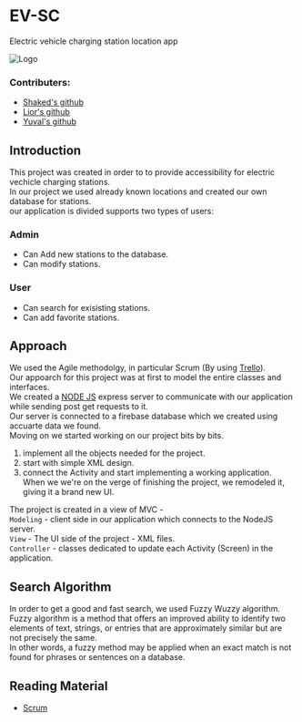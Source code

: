 # EV-SC
Electric vehicle charging station location app

![Logo](https://user-images.githubusercontent.com/73894107/212471151-60c35a79-c509-49da-80b0-ff368ce6de34.png)

### Contributers: 

* [Shaked's github](https://github.com/20shaked20)
* [Lior's github](https://github.com/liornagar799)
* [Yuval's github](https://github.com/YuvalBubnovsky)

## Introduction

This project was created in order to to provide accessibility for electric vechicle charging stations. </br>
In our project we used already known locations and created our own database for stations. </br>
our application is divided supports two types of users: </br>
### Admin
* Can Add new stations to the database. </br>
* Can modify stations. </br>
### User
* Can search for exisisting stations. </br>
* Can add favorite stations. </br>


## Approach
We used the Agile methodolgy, in particular Scrum (By using [Trello](https://www.googleadservices.com/pagead/aclk?sa=L&ai=DChcSEwj9nNX_hsf8AhVKn9UKHVlrD00YABAAGgJ3cw&ohost=www.google.com&cid=CAESbOD2oQoQKLGiVC_4y3WTu3qcmqBP_Lk5_aNd4mEmrmSd7_Ofutytrnj-teGZZCnMNpISLhBT8qGa46Pmak96B-gtiUDrcFk3Tbk82E643haEgk0ETpRUz-RXRGlW6jOud4zB35Vil3QJx3sWhA&sig=AOD64_0a9TKqqI8Pci6TUr8_LRExrLLbbw&q&adurl&ved=2ahUKEwje4M__hsf8AhXnQaQEHddNDR4Q0Qx6BAgKEAE)). </br>
Our appoarch for this project was at first to model the entire classes and interfaces. </br>
We created a [NODE JS](https://github.com/20shaked20/EV-SC-API) express server to communicate with our application while sending post get requests to it.</br>
Our server is connected to a firebase database which we created using accuarte data we found. </br>
Moving on we started working on our project bits by bits. </br>
1. implement all the objects needed for the project.</br>
2. start with simple XML design. </br>
3. connect the Activity and start implementing a working application. </br>
When we we're on the verge of finishing the project, we remodeled it, giving it a brand new UI. </br>

The project is created in a view of MVC - </br>
```Modeling```  - client side in our application which connects to the NodeJS server.</br>
```View```  - The UI side of the project - XML files.</br>
```Controller```  - classes dedicated to update each Activity (Screen) in the application. </br>


## Search Algorithm
In order to get a good and fast search, we used Fuzzy Wuzzy algorithm. </br>
Fuzzy algorithm is a method that offers an improved ability to identify two elements of text, strings, or entries that are approximately similar but are not precisely the same. </br>
In other words, a fuzzy method may be applied when an exact match is not found for phrases or sentences on a database.</br>

## Reading Material
* [Scrum](https://en.wikipedia.org/wiki/Scrum_(software_development))
